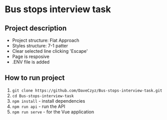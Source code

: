 # Bus stops interview task

## Project description
- Project structure: Flat Approach
- Styles structure: 7-1 patter
- Clear selected line clicking 'Escape'
- Page is resposive
- .ENV file is added

## How to run project
1. `git clone https://github.com/DaveCzyz/Bus-stops-interview-task.git`
1. `cd Bus-stops-interview-task`
2.  `npm install` - install dependencies
3.  `npm run api` - run the API
4.  `npm run serve` - for the Vue application
